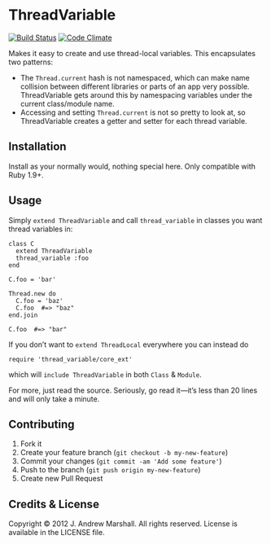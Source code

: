 # ThreadVariable

[![Build Status](https://secure.travis-ci.org/amarshall/thread_variable.png)](http://travis-ci.org/amarshall/thread_variable)
[![Code Climate](https://codeclimate.com/badge.png)](https://codeclimate.com/github/amarshall/thread_variable)

Makes it easy to create and use thread-local variables. This encapsulates two patterns:

- The `Thread.current` hash is not namespaced, which can make name collision between different libraries or parts of an app very possible. ThreadVariable gets around this by namespacing variables under the current class/module name.
- Accessing and setting `Thread.current` is not so pretty to look at, so ThreadVariable creates a getter and setter for each thread variable.

## Installation

Install as your normally would, nothing special here. Only compatible with Ruby 1.9+.

## Usage

Simply `extend ThreadVariable` and call `thread_variable` in classes you want thread variables in:

    class C
      extend ThreadVariable
      thread_variable :foo
    end

    C.foo = 'bar'

    Thread.new do
      C.foo = 'baz'
      C.foo  #=> "baz"
    end.join

    C.foo  #=> "bar"

If you don’t want to `extend ThreadLocal` everywhere you can instead do

    require 'thread_variable/core_ext'

which will `include ThreadVariable` in both `Class` & `Module`.

For more, just read the source. Seriously, go read it—it’s less than 20 lines and will only take a minute.

## Contributing

1. Fork it
2. Create your feature branch (`git checkout -b my-new-feature`)
3. Commit your changes (`git commit -am 'Add some feature'`)
4. Push to the branch (`git push origin my-new-feature`)
5. Create new Pull Request

## Credits & License

Copyright © 2012 J. Andrew Marshall. All rights reserved.
License is available in the LICENSE file.
